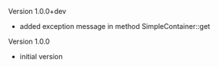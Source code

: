 Version 1.0.0+dev
- added exception message in method SimpleContainer::get

Version 1.0.0
- initial version
